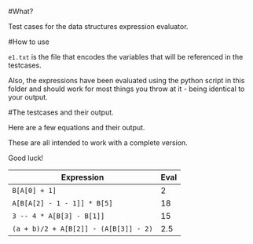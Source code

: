 #What?

Test cases for the data structures expression evaluator.

#How to use

`e1.txt` is the file that encodes the variables that
will be referenced in the testcases.

Also, the expressions have been evaluated using the
python script in this folder and should work for
most things you throw at it - being identical to your
output.

#The testcases and their output.

Here are a few equations and their output.

These are all intended to work with a complete version.

Good luck!

|Expression | Eval |
|----------|-------|
|`B[A[0] + 1]` | 2 |
|`A[B[A[2] - 1 - 1]] * B[5]`| 18 |
|`3 -- 4 * A[B[3] - B[1]]` | 15 |
|`(a + b)/2 + A[B[2]] - (A[B[3]] - 2)`| 2.5|
